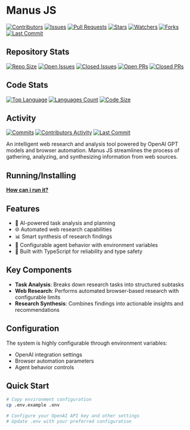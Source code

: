 # Manus JS

[![Contributors](https://img.shields.io/github/contributors/duongnguyen321/manus-js)](https://github.com/duongnguyen321/manus-js/graphs/contributors)
[![Issues](https://img.shields.io/github/issues/duongnguyen321/manus-js)](https://github.com/duongnguyen321/manus-js/issues)
[![Pull Requests](https://img.shields.io/github/issues-pr/duongnguyen321/manus-js)](https://github.com/duongnguyen321/manus-js/pulls)
[![Stars](https://img.shields.io/github/stars/duongnguyen321/manus-js)](https://github.com/duongnguyen321/manus-js/stargazers)
[![Watchers](https://img.shields.io/github/watchers/duongnguyen321/manus-js)](https://github.com/duongnguyen321/manus-js/watchers)
[![Forks](https://img.shields.io/github/forks/duongnguyen321/manus-js)](https://github.com/duongnguyen321/manus-js/network/members)
[![Last Commit](https://img.shields.io/github/last-commit/duongnguyen321/manus-js)](https://github.com/duongnguyen321/manus-js/commits/main)

## Repository Stats
[![Repo Size](https://img.shields.io/github/repo-size/duongnguyen321/manus-js)](https://github.com/duongnguyen321/manus-js)
[![Open Issues](https://img.shields.io/github/issues-raw/duongnguyen321/manus-js)](https://github.com/duongnguyen321/manus-js/issues)
[![Closed Issues](https://img.shields.io/github/issues-closed-raw/duongnguyen321/manus-js)](https://github.com/duongnguyen321/manus-js/issues?q=is%3Aissue+is%3Aclosed)
[![Open PRs](https://img.shields.io/github/issues-pr-raw/duongnguyen321/manus-js)](https://github.com/duongnguyen321/manus-js/pulls)
[![Closed PRs](https://img.shields.io/github/issues-pr-closed-raw/duongnguyen321/manus-js)](https://github.com/duongnguyen321/manus-js/pulls?q=is%3Apr+is%3Aclosed)

## Code Stats
[![Top Language](https://img.shields.io/github/languages/top/duongnguyen321/manus-js)](https://github.com/duongnguyen321/manus-js)
[![Languages Count](https://img.shields.io/github/languages/count/duongnguyen321/manus-js)](https://github.com/duongnguyen321/manus-js)
[![Code Size](https://img.shields.io/github/languages/code-size/duongnguyen321/manus-js)](https://github.com/duongnguyen321/manus-js)

## Activity
[![Commits](https://img.shields.io/github/commit-activity/m/duongnguyen321/manus-js)](https://github.com/duongnguyen321/manus-js/commits/main)
[![Contributors Activity](https://img.shields.io/github/contributors-anon/duongnguyen321/manus-js)](https://github.com/duongnguyen321/manus-js/graphs/contributors)
[![Last Commit](https://img.shields.io/github/last-commit/duongnguyen321/manus-js)](https://github.com/duongnguyen321/manus-js/commits/main)

An intelligent web research and analysis tool powered by OpenAI GPT models and browser automation. Manus JS streamlines the process of gathering, analyzing, and synthesizing information from web sources.

## Running/Installing

**[How can i run it?](https://duonguyen.site/blogs/manus-js-tro-ly-nghien-cuu-web-thong-minh-duoc-ho-tro-boi-ai)**

## Features

- 🤖 AI-powered task analysis and planning
- 🌐 Automated web research capabilities
- 📊 Smart synthesis of research findings
- 🔄 Configurable agent behavior with environment variables
- 🚀 Built with TypeScript for reliability and type safety

## Key Components

- **Task Analysis**: Breaks down research tasks into structured subtasks
- **Web Research**: Performs automated browser-based research with configurable limits
- **Research Synthesis**: Combines findings into actionable insights and recommendations

## Configuration

The system is highly configurable through environment variables:

- OpenAI integration settings
- Browser automation parameters
- Agent behavior controls

## Quick Start

```bash
# Copy environment configuration
cp .env.example .env

# Configure your OpenAI API key and other settings
# Update .env with your preferred configuration
